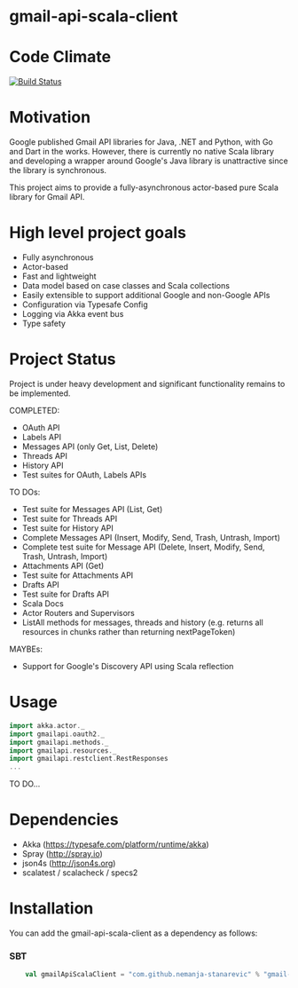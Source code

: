 # gmail-api-scala-client

# Code Climate

[![Build Status](https://travis-ci.org/nemanja-stanarevic/gmail-api-scala-client.svg?branch=master)](https://travis-ci.org/nemanja-stanarevic/gmail-api-scala-client)

# Motivation
Google published Gmail API libraries for Java, .NET and Python, with Go and Dart in the works. 
However, there is currently no native Scala library and developing a wrapper around Google's Java library 
is unattractive since the library is synchronous.

This project aims to provide a fully-asynchronous actor-based pure Scala library for Gmail API.

# High level project goals
* Fully asynchronous
* Actor-based 
* Fast and lightweight
* Data model based on case classes and Scala collections
* Easily extensible to support additional Google and non-Google APIs
* Configuration via Typesafe Config
* Logging via Akka event bus
* Type safety

Project Status
==============

Project is under heavy development and significant functionality remains to be implemented. 

COMPLETED:
* OAuth API
* Labels API
* Messages API (only Get, List, Delete)
* Threads API
* History API
* Test suites for OAuth, Labels APIs

TO DOs:
* Test suite for Messages API (List, Get)
* Test suite for Threads API
* Test suite for History API
* Complete Messages API (Insert, Modify, Send, Trash, Untrash, Import)
* Complete test suite for Message API (Delete, Insert, Modify, Send, Trash, Untrash, Import)
* Attachments API (Get)
* Test suite for Attachments API
* Drafts API
* Test suite for Drafts API
* Scala Docs
* Actor Routers and Supervisors
* ListAll methods for messages, threads and history (e.g. returns all resources in chunks rather than returning nextPageToken)

MAYBEs:
* Support for Google's Discovery API using Scala reflection

Usage
=====

```scala
import akka.actor._
import gmailapi.oauth2._
import gmailapi.methods._
import gmailapi.resources._
import gmailapi.restclient.RestResponses
...
```
TO DO...

Dependencies
============
* Akka (https://typesafe.com/platform/runtime/akka)
* Spray (http://spray.io)
* json4s (http://json4s.org)
* scalatest / scalacheck / specs2

Installation
============

You can add the gmail-api-scala-client as a dependency as follows:

### SBT

```scala
    val gmailApiScalaClient = "com.github.nemanja-stanarevic" % "gmail-api-scala-client" % "0.1"
```